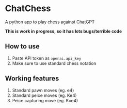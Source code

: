 # ChatChess
A python app to play chess against ChatGPT

**This is work in progress, so it has lots bugs/terrible code**

## How to use

1. Paste API token as `openai.api_key`
2. Make sure to use standard chess notation

## Working features

1. Standard pawn moves (eg. e4)
2. Standard peice moves (eg. Ke4)
3. Peice capturing move (eg. Kxe4)
